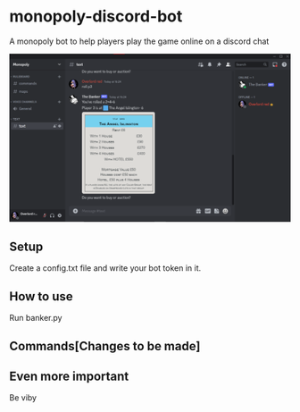 # monopoly-discord-bot
A monopoly bot to help players play the game online on a discord chat

<img width="905" alt="sample_output" src="extra/sample_output.png">


## Setup
Create a config.txt file and write your bot token in it.

## How to use
Run banker.py

## Commands[Changes to be made]

## Even more important
Be viby
